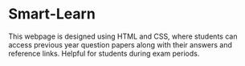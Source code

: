 # Smart-Learn
This webpage is designed using HTML and CSS, where students can access previous year question papers along with their answers and reference links. Helpful for students during exam periods.
